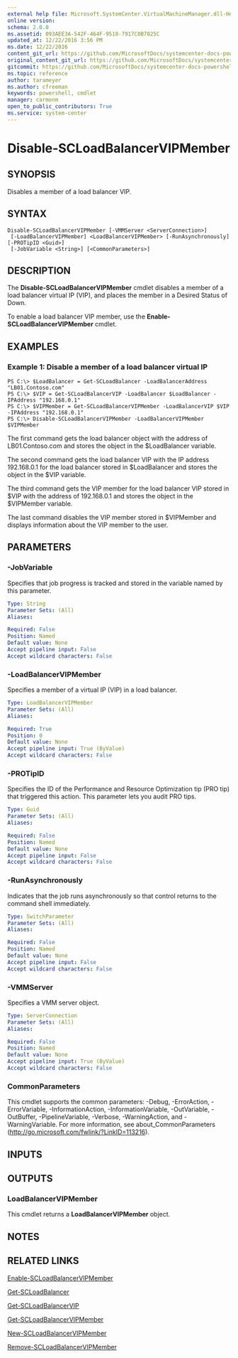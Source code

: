 ```yaml
---
external help file: Microsoft.SystemCenter.VirtualMachineManager.dll-Help.xml
online version: 
schema: 2.0.0
ms.assetid: 093AEE3A-542F-464F-9518-7917C0B7025C
updated_at: 12/22/2016 3:56 PM
ms.date: 12/22/2016
content_git_url: https://github.com/MicrosoftDocs/systemcenter-docs-powershell/blob/master/systemcenter-cmdlets/SystemCenter2016/VirtualMachineManager/vlatest/Disable-SCLoadBalancerVIPMember.md
original_content_git_url: https://github.com/MicrosoftDocs/systemcenter-docs-powershell/blob/master/systemcenter-cmdlets/SystemCenter2016/VirtualMachineManager/vlatest/Disable-SCLoadBalancerVIPMember.md
gitcommit: https://github.com/MicrosoftDocs/systemcenter-docs-powershell/blob/96e5647587661652225fbdd2c797cd4d59d542bc/systemcenter-cmdlets/SystemCenter2016/VirtualMachineManager/vlatest/Disable-SCLoadBalancerVIPMember.md
ms.topic: reference
author: tarameyer
ms.author: cfreeman
keywords: powershell, cmdlet
manager: carmonm
open_to_public_contributors: True
ms.service: system-center
---
```


# Disable-SCLoadBalancerVIPMember

## SYNOPSIS
Disables a member of a load balancer VIP.

## SYNTAX

```
Disable-SCLoadBalancerVIPMember [-VMMServer <ServerConnection>]
 [-LoadBalancerVIPMember] <LoadBalancerVIPMember> [-RunAsynchronously] [-PROTipID <Guid>]
 [-JobVariable <String>] [<CommonParameters>]
```

## DESCRIPTION
The **Disable-SCLoadBalancerVIPMember** cmdlet disables a member of a load balancer virtual IP (VIP), and places the member in a Desired Status of Down.

To enable a load balancer VIP member, use the **Enable-SCLoadBalancerVIPMember** cmdlet.

## EXAMPLES

### Example 1: Disable a member of a load balancer virtual IP 
```
PS C:\> $LoadBalancer = Get-SCLoadBalancer -LoadBalancerAddress "LB01.Contoso.com"
PS C:\> $VIP = Get-SCLoadBalancerVIP -LoadBalancer $LoadBalancer -IPAddress "192.168.0.1"
PS C:\> $VIPMember = Get-SCLoadBalancerVIPMember -LoadBalancerVIP $VIP -IPAddress "192.168.0.1"
PS C:\> Disable-SCLoadBalancerVIPMember -LoadBalancerVIPMember $VIPMember
```

The first command gets the load balancer object with the address of LB01.Contoso.com and stores the object in the $LoadBalancer variable.

The second command gets the load balancer VIP with the IP address 192.168.0.1 for the load balancer stored in $LoadBalancer and stores the object in the $VIP variable.

The third command gets the VIP member for the load balancer VIP stored in $VIP with the address of 192.168.0.1 and stores the object in the $VIPMember variable.

The last command disables the VIP member stored in $VIPMember and displays information about the VIP member to the user.

## PARAMETERS

### -JobVariable
Specifies that job progress is tracked and stored in the variable named by this parameter.

```yaml
Type: String
Parameter Sets: (All)
Aliases: 

Required: False
Position: Named
Default value: None
Accept pipeline input: False
Accept wildcard characters: False
```

### -LoadBalancerVIPMember
Specifies a member of a virtual IP (VIP) in a load balancer.

```yaml
Type: LoadBalancerVIPMember
Parameter Sets: (All)
Aliases: 

Required: True
Position: 0
Default value: None
Accept pipeline input: True (ByValue)
Accept wildcard characters: False
```

### -PROTipID
Specifies the ID of the Performance and Resource Optimization tip (PRO tip) that triggered this action.
This parameter lets you audit PRO tips.

```yaml
Type: Guid
Parameter Sets: (All)
Aliases: 

Required: False
Position: Named
Default value: None
Accept pipeline input: False
Accept wildcard characters: False
```

### -RunAsynchronously
Indicates that the job runs asynchronously so that control returns to the command shell immediately.

```yaml
Type: SwitchParameter
Parameter Sets: (All)
Aliases: 

Required: False
Position: Named
Default value: None
Accept pipeline input: False
Accept wildcard characters: False
```

### -VMMServer
Specifies a VMM server object.

```yaml
Type: ServerConnection
Parameter Sets: (All)
Aliases: 

Required: False
Position: Named
Default value: None
Accept pipeline input: True (ByValue)
Accept wildcard characters: False
```

### CommonParameters
This cmdlet supports the common parameters: -Debug, -ErrorAction, -ErrorVariable, -InformationAction, -InformationVariable, -OutVariable, -OutBuffer, -PipelineVariable, -Verbose, -WarningAction, and -WarningVariable. For more information, see about_CommonParameters (http://go.microsoft.com/fwlink/?LinkID=113216).

## INPUTS

## OUTPUTS

### LoadBalancerVIPMember
This cmdlet returns a **LoadBalancerVIPMember** object.

## NOTES

## RELATED LINKS

[Enable-SCLoadBalancerVIPMember](xref:SystemCenter2016/VirtualMachineManager/vlatest/Enable-SCLoadBalancerVIPMember.md)

[Get-SCLoadBalancer](xref:SystemCenter2016/VirtualMachineManager/vlatest/Get-SCLoadBalancer.md)

[Get-SCLoadBalancerVIP](xref:SystemCenter2016/VirtualMachineManager/vlatest/Get-SCLoadBalancerVIP.md)

[Get-SCLoadBalancerVIPMember](xref:SystemCenter2016/VirtualMachineManager/vlatest/Get-SCLoadBalancerVIPMember.md)

[New-SCLoadBalancerVIPMember](xref:SystemCenter2016/VirtualMachineManager/vlatest/New-SCLoadBalancerVIPMember.md)

[Remove-SCLoadBalancerVIPMember](xref:SystemCenter2016/VirtualMachineManager/vlatest/Remove-SCLoadBalancerVIPMember.md)

